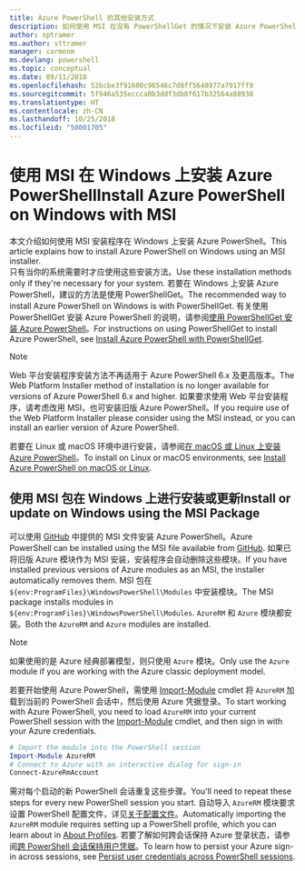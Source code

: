 ```yaml
---
title: Azure PowerShell 的其他安装方式
description: 如何使用 MSI 在没有 PowerShellGet 的情况下安装 Azure PowerShell
author: sptramer
ms.author: sttramer
manager: carmonm
ms.devlang: powershell
ms.topic: conceptual
ms.date: 09/11/2018
ms.openlocfilehash: 52bcbe3f91600c96546c7d8ff5648977a7917ff9
ms.sourcegitcommit: 5f946a535eccca0b3ddf3db8f617b32564a88938
ms.translationtype: HT
ms.contentlocale: zh-CN
ms.lasthandoff: 10/25/2018
ms.locfileid: "50001705"
---
```

# <a name="install-azure-powershell-on-windows-with-msi"></a><span data-ttu-id="67aca-103">使用 MSI 在 Windows 上安装 Azure PowerShell</span><span class="sxs-lookup"><span data-stu-id="67aca-103">Install Azure PowerShell on Windows with MSI</span></span>

<span data-ttu-id="67aca-104">本文介绍如何使用 MSI 安装程序在 Windows 上安装 Azure PowerShell。</span><span class="sxs-lookup"><span data-stu-id="67aca-104">This article explains how to install Azure PowerShell on Windows using an MSI installer.</span></span>  
<span data-ttu-id="67aca-105">只有当你的系统需要时才应使用这些安装方法。</span><span class="sxs-lookup"><span data-stu-id="67aca-105">Use these installation methods only if they're necessary for your system.</span></span> <span data-ttu-id="67aca-106">若要在 Windows 上安装 Azure PowerShell，建议的方法是使用 PowerShellGet。</span><span class="sxs-lookup"><span data-stu-id="67aca-106">The recommended way to install Azure PowerShell on Windows is with PowerShellGet.</span></span> <span data-ttu-id="67aca-107">有关使用 PowerShellGet 安装 Azure PowerShell 的说明，请参阅[使用 PowerShellGet 安装 Azure PowerShell](install-azurerm-ps.md)。</span><span class="sxs-lookup"><span data-stu-id="67aca-107">For instructions on using PowerShellGet to install Azure PowerShell, see [Install Azure PowerShell with PowerShellGet](install-azurerm-ps.md).</span></span>

> [!NOTE]
> <span data-ttu-id="67aca-108">Web 平台安装程序安装方法不再适用于 Azure PowerShell 6.x 及更高版本。</span><span class="sxs-lookup"><span data-stu-id="67aca-108">The Web Platform Installer method of installation is no longer available for versions of Azure PowerShell 6.x and higher.</span></span> <span data-ttu-id="67aca-109">如果要求使用 Web 平台安装程序，请考虑改用 MSI，也可安装旧版 Azure PowerShell。</span><span class="sxs-lookup"><span data-stu-id="67aca-109">If you require use of the Web Platform Installer please consider using the MSI instead, or you can install an earlier version of Azure PowerShell.</span></span>

<span data-ttu-id="67aca-110">若要在 Linux 或 macOS 环境中进行安装，请参阅[在 macOS 或 Linux 上安装 Azure PowerShell](install-azurermps-maclinux.md)。</span><span class="sxs-lookup"><span data-stu-id="67aca-110">To install on Linux or macOS environments, see [Install Azure PowerShell on macOS or Linux](install-azurermps-maclinux.md).</span></span>

## <a name="install-or-update-on-windows-using-the-msi-package"></a><span data-ttu-id="67aca-111">使用 MSI 包在 Windows 上进行安装或更新</span><span class="sxs-lookup"><span data-stu-id="67aca-111">Install or update on Windows using the MSI Package</span></span>

<span data-ttu-id="67aca-112">可以使用 [GitHub](https://github.com/Azure/azure-powershell/releases/latest) 中提供的 MSI 文件安装 Azure PowerShell。</span><span class="sxs-lookup"><span data-stu-id="67aca-112">Azure PowerShell can be installed using the MSI file available from [GitHub](https://github.com/Azure/azure-powershell/releases/latest).</span></span> <span data-ttu-id="67aca-113">如果已将旧版 Azure 模块作为 MSI 安装，安装程序会自动删除这些模块。</span><span class="sxs-lookup"><span data-stu-id="67aca-113">If you have installed previous versions of Azure modules as an MSI, the installer automatically removes them.</span></span> <span data-ttu-id="67aca-114">MSI 包在 `${env:ProgramFiles}\WindowsPowerShell\Modules` 中安装模块。</span><span class="sxs-lookup"><span data-stu-id="67aca-114">The MSI package installs modules in `${env:ProgramFiles}\WindowsPowerShell\Modules`.</span></span> <span data-ttu-id="67aca-115">`AzureRM` 和 `Azure` 模块都安装。</span><span class="sxs-lookup"><span data-stu-id="67aca-115">Both the `AzureRM` and `Azure` modules are installed.</span></span>

> [!NOTE]
> <span data-ttu-id="67aca-116">如果使用的是 Azure 经典部署模型，则只使用 `Azure` 模块。</span><span class="sxs-lookup"><span data-stu-id="67aca-116">Only use the `Azure` module if you are working with the Azure classic deployment model.</span></span>

<span data-ttu-id="67aca-117">若要开始使用 Azure PowerShell，需使用 [Import-Module](/powershell/module/Microsoft.PowerShell.Core/Import-Module) cmdlet 将 `AzureRM` 加载到当前的 PowerShell 会话中，然后使用 Azure 凭据登录。</span><span class="sxs-lookup"><span data-stu-id="67aca-117">To start working with Azure PowerShell, you need to load `AzureRM` into your current PowerShell session with the [Import-Module](/powershell/module/Microsoft.PowerShell.Core/Import-Module) cmdlet, and then sign in with your Azure credentials.</span></span>

```powershell
# Import the module into the PowerShell session
Import-Module AzureRM
# Connect to Azure with an interactive dialog for sign-in
Connect-AzureRmAccount
```

<span data-ttu-id="67aca-118">需对每个启动的新 PowerShell 会话重复这些步骤。</span><span class="sxs-lookup"><span data-stu-id="67aca-118">You'll need to repeat these steps for every new PowerShell session you start.</span></span> <span data-ttu-id="67aca-119">自动导入 `AzureRM` 模块要求设置 PowerShell 配置文件，详见[关于配置文件](/powershell/module/microsoft.powershell.core/about/about_profiles)。</span><span class="sxs-lookup"><span data-stu-id="67aca-119">Automatically importing the `AzureRM` module requires setting up a PowerShell profile, which you can learn about in [About Profiles](/powershell/module/microsoft.powershell.core/about/about_profiles).</span></span>
<span data-ttu-id="67aca-120">若要了解如何跨会话保持 Azure 登录状态，请参阅[跨 PowerShell 会话保持用户凭据](context-persistence.md)。</span><span class="sxs-lookup"><span data-stu-id="67aca-120">To learn how to persist your Azure sign-in across sessions, see [Persist user credentials across PowerShell sessions](context-persistence.md).</span></span>
